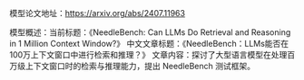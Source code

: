 模型论文地址：https://arxiv.org/abs/2407.11963

模型概述：当前标题：《NeedleBench: Can LLMs Do Retrieval and Reasoning in 1 Million Context Window?》
中文文章标题：《NeedleBench：LLMs能否在100万上下文窗口中进行检索和推理？》
文章内容：探讨了大型语言模型在处理百万级上下文窗口时的检索与推理能力，提出 NeedleBench 测试框架。
